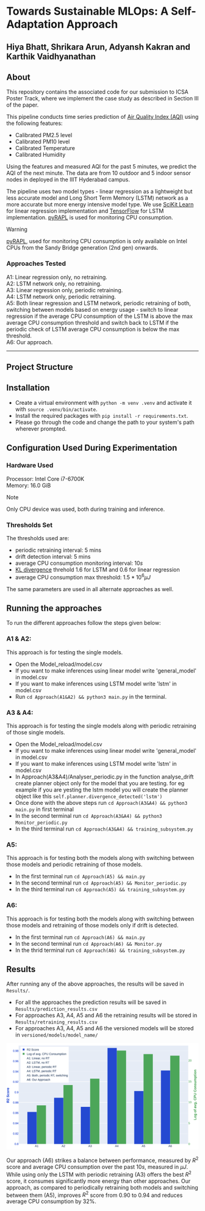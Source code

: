 # Towards Sustainable MLOps: A Self-Adaptation Approach

Hiya Bhatt, Shrikara Arun, Adyansh Kakran and Karthik Vaidhyanathan
---

## About
This repository contains the associated code for our submission to ICSA Poster Track, where we implement the case study as described in Section III of the paper.  

This pipeline conducts time series prediction of [Air Quality Index (AQI)](https://en.wikipedia.org/wiki/Air_quality_index) using the following features:
- Calibrated PM2.5 level
- Calibrated PM10 level
- Calibrated Temperature
- Calibrated Humidity

Using the features and measured AQI for the past 5 minutes, we predict the AQI of the next minute. The data are from 10 outdoor and 5 indoor sensor nodes in deployed in the IIIT Hyderabad campus.

The pipeline uses two model types - linear regression as a lightweight but less accurate model and Long Short Term Memory (LSTM) network as a more accurate but more energy intensive model type. We use [SciKit Learn](https://scikit-learn.org/stable/) for linear regression implementation and [TensorFlow](https://www.tensorflow.org/) for LSTM implementation. [pyRAPL](https://pypi.org/project/pyRAPL/) is used for monitoring CPU consumption.


> [!WARNING]
> [pyRAPL](https://pyrapl.readthedocs.io/en/latest/), used for monitoring CPU consumption is only available on Intel CPUs from the Sandy Bridge generation (2nd gen) onwards.


### Approaches Tested
A1: Linear regression only, no retraining.  
A2: LSTM network only, no retraining.  
A3: Linear regression only, periodic retraining.  
A4: LSTM network only, periodic retraining.  
A5: Both linear regression and LSTM network, periodic retraining of both, switching between models  based on energy usage - switch to linear regression if the average CPU consumption of the LSTM is above the max average CPU consumption threshold and switch back to LSTM if the periodic check of LSTM average CPU consumption is below the max threshold.  
A6: Our approach.  

---
## Project Structure



## Installation
- Create a virtual environment with `python -m venv .venv` and activate it with `source .venv/bin/activate`.  
- Install the required packages with `pip install -r requirements.txt`. 
- Please go through the code and change the path to your system's path wherever prompted.



## Configuration Used During Experimentation

### Hardware Used
Processor: Intel Core i7-6700K  
Memory: 16.0 GiB  
> [!NOTE]
> Only CPU device was used, both during training and inference.

### Thresholds Set
The thresholds used are: 
- periodic retraining interval: $5$ mins
- drift detection interval: $5$ mins
- average CPU consumption monitoring interval: $10s$
- [KL divergence](https://en.wikipedia.org/wiki/Kullback%E2%80%93Leibler_divergence) threhold $1.6$ for LSTM and $0.6$ for linear regression 
- average CPU consumption max threshold: $1.5 * 10^6 \mu J$  

The same parameters are used in all alternate approaches as well.


## Running the approaches
To run the different approaches follow the steps given below: 
### A1 & A2: 
This approach is for testing the single models.
- Open the Model_reload/model.csv
- If you want to make inferences using linear model write 'general_model' in model.csv
- If you want to make inferences using LSTM model write 'lstm' in model.csv
- Run `cd Approach(A1&A2) && python3 main.py` in the terminal.

### A3 & A4:
This approach is for testing the single models along with periodic retraining of those single models. 
- Open the Model_reload/model.csv
- If you want to make inferences using linear model write 'general_model' in model.csv
- If you want to make inferences using LSTM model write 'lstm' in model.csv
- In Approach(A3&A4)/Analyser_periodic.py in the function analyse_drift create planner object only for the model that you are testing. for eg example if you are yesting the lstm model you will create the planner object like this `self.planner.divergence_detected('lstm')`
- Once done with the above steps run `cd Approach(A3&A4) && python3 main.py` in first terminal
- In the second terminal run `cd Approach(A3&A4) && python3 Monitor_periodic.py`
- In the third terminal run `cd Approach(A3&A4) && training_subsystem.py`

### A5:
This approach is for testing both the models along with switching between those models and periodic retraining of those models.
- In the first terminal run `cd Approach(A5) && main.py`
- In the second terminal run `cd Approach(A5) && Monitor_periodic.py`
- In the third terminal run `cd Approach(A5) && training_subsystem.py`

### A6:
This approach is for testing both the models along with switching between those models and retraining of those models only if drift is detected.
- In the first terminal run `cd Approach(A6) && main.py` 
- In the second terminal run `cd Approach(A6) && Monitor.py`
- In the thrid terminal run `cd Approach(A6) && training_subsystem.py`




## Results

After running any of the above approaches, the results will be saved in `Results/`. 
- For all the approaches the prediction results will be saved in `Results/prediction_results.csv`
- For approaches A3, A4, A5 and A6 the retraining results will be stored in `Results/retraining_results.csv`
- For approaches A3, A4, A5 and A6 the versioned models will be stored in `versioned/models/model_name/`

![result graph](Visualize_results/images/img1.png)

Our approach (A6) strikes a balance between performance, measured by $R^2$ score and average CPU consumption over the past $10s$, measured in $\mu J$. While using only the LSTM with periodic retraining (A3) offers the best $R^2$ score, it consumes significantly more energy than other approaches. 
Our approach, as compared to periodically retraining both models and switching between them (A5), improves $R^2$ score from $0.90$ to $0.94$ and reduces average CPU consumption by $32$%.